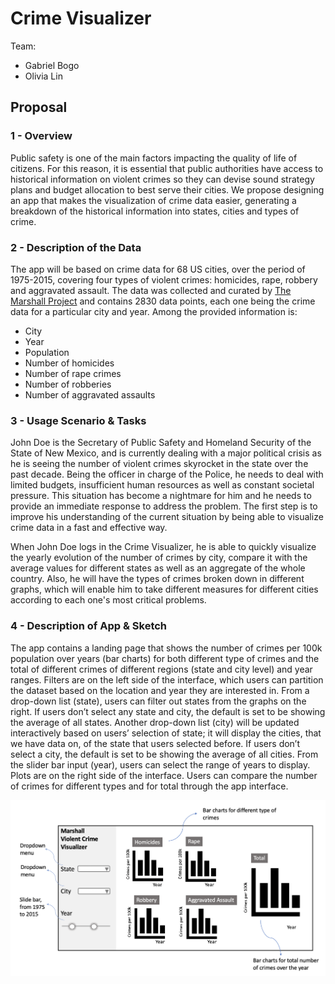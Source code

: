 # Crime Visualizer

Team:
- Gabriel Bogo
- Olivia Lin

## Proposal

### 1 - Overview

Public safety is one of the main factors impacting the quality of life of citizens. For this reason, it is essential that public authorities have access to historical information on violent crimes so they can devise sound strategy plans and budget allocation to best serve their cities. We propose designing an app that makes the visualization of crime data easier, generating a breakdown of the historical information into states, cities and types of crime.

### 2 - Description of the Data

The app will be based on crime data for 68 US cities, over the period of 1975-2015, covering four types of violent crimes: homicides, rape, robbery and aggravated assault. The data was collected and curated by [The Marshall Project](https://www.themarshallproject.org/) and contains 2830 data points, each one being the crime data for a particular city and year. Among the provided information is:
- City
- Year
- Population
- Number of homicides
- Number of rape crimes
- Number of robberies
- Number of aggravated assaults

### 3 - Usage Scenario & Tasks

John Doe is the Secretary of Public Safety and Homeland Security of the State of New Mexico, and is currently dealing with a major political crisis as he is seeing the number of violent crimes skyrocket in the state over the past decade. Being the officer in charge of the Police, he needs to deal with limited budgets, insufficient human resources as well as constant societal pressure. This situation has become a nightmare for him and he needs to provide an immediate response to address the problem. The first step is to improve his understanding of the current situation by being able to visualize crime data in a fast and effective way.

When John Doe logs in the Crime Visualizer, he is able to quickly visualize the yearly evolution of the number of crimes by city, compare it with the average values for different states as well as an aggregate of the whole country. Also, he will have the types of crimes broken down in different graphs, which will enable him to take different measures for different cities according to each one's most critical problems.


### 4 - Description of App & Sketch 

The app contains a landing page that shows the number of crimes per 100k population over years (bar charts) for both different type of crimes and the total of different crimes of different regions (state and city level) and year ranges. Filters are on the left side of the interface, which users can partition the dataset based on the location and year they are interested in. From a drop-down list (state), users can filter out states from the graphs on the right. If users don’t select any state and city, the default is set to be showing the average of all states. Another drop-down list (city) will be updated interactively based on users’ selection of state; it will display the cities, that we have data on, of the state that users selected before.  If users don’t select a city, the default is set to be showing the average of all cities. From the slider bar input (year), users can select the range of years to display.  Plots are on the right side of the interface. Users can compare the number of crimes for different types and for total through the app interface.

<img src = "sketch.png">